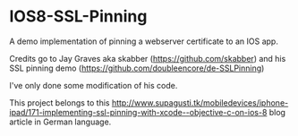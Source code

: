 IOS8-SSL-Pinning
================

A demo implementation of pinning a webserver certificate to an IOS app.

Credits go to Jay Graves aka skabber (https://github.com/skabber) and his SSL pinning demo (https://github.com/doubleencore/de-SSLPinning)

I've only done some modification of his code.

This project belongs to this http://www.supagusti.tk/mobiledevices/iphone-ipad/171-implementing-ssl-pinning-with-xcode--objective-c-on-ios-8 blog article in German language.
